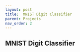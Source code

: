 ```yaml
---
layout: post
title:  MNIST Digit Classifier
parent: Projects
nav_order: 2
---
```


## MNIST Digit Classifier